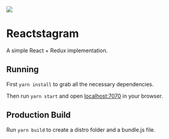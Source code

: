 
<img src='https://github.com/YKalashnikov/Reactstagram/blob/master/reacstagram.gif'/>

#  Reactstagram

A simple React + Redux implementation. 

## Running

First `yarn install` to grab all the necessary dependencies. 

Then run `yarn start` and open <localhost:7070> in your browser.

## Production Build

Run `yarn build` to create a distro folder and a bundle.js file.
